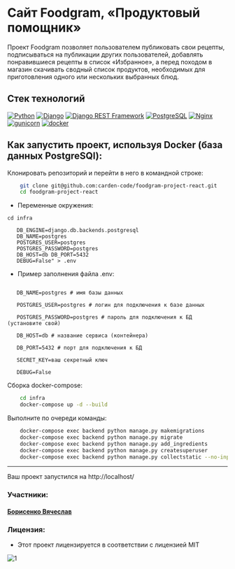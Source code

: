 # Сайт Foodgram, «Продуктовый помощник»
 Проект Foodgram позволяет пользователем публиковать свои рецепты, подписываться на публикации других пользователей, добавлять понравившиеся рецепты в список «Избранное», а перед походом в магазин скачивать сводный список продуктов, необходимых для приготовления одного или нескольких выбранных блюд.

## Стек технологий

[![Python](https://img.shields.io/badge/-Python-464646?style=flat-square&logo=Python)](https://www.python.org/)
[![Django](https://img.shields.io/badge/-Django-464646?style=flat-square&logo=Django)](https://www.djangoproject.com/)
[![Django REST Framework](https://img.shields.io/badge/-Django%20REST%20Framework-464646?style=flat-square&logo=Django%20REST%20Framework)](https://www.django-rest-framework.org/)
[![PostgreSQL](https://img.shields.io/badge/-PostgreSQL-464646?style=flat-square&logo=PostgreSQL)](https://www.postgresql.org/)
[![Nginx](https://img.shields.io/badge/-NGINX-464646?style=flat-square&logo=NGINX)](https://nginx.org/ru/)
[![gunicorn](https://img.shields.io/badge/-gunicorn-464646?style=flat-square&logo=gunicorn)](https://gunicorn.org/)
[![docker](https://img.shields.io/badge/-Docker-464646?style=flat-square&logo=docker)](https://www.docker.com/)

## Как запустить проект, используя Docker (база данных PostgreSQl):
Клонировать репозиторий и перейти в него в командной строке:
```bash
    git clone git@github.com:carden-code/foodgram-project-react.git
    cd foodgram-project-react
```

- Переменные окружения:

`cd infra
`

```echo "SECRET_KEY=YourSecretKey 
   DB_ENGINE=django.db.backends.postgresql 
   DB_NAME=postgres 
   POSTGRES_USER=postgres 
   POSTGRES_PASSWORD=postgres 
   DB_HOST=db DB_PORT=5432
   DEBUG=False" > .env
```

- Пример заполнения файла .env:

```DB_ENGINE=django.db.backends.postgresql # указываем, что работаем c postgresql

   DB_NAME=postgres # имя базы данных

   POSTGRES_USER=postgres # логин для подключения к базе данных

   POSTGRES_PASSWORD=postgres # пароль для подключения к БД (установите свой)

   DB_HOST=db # название сервиса (контейнера)

   DB_PORT=5432 # порт для подключения к БД

   SECRET_KEY=ваш секретный ключ

   DEBUG=False
```

Cборка docker-compose:

```bash
    cd infra
    docker-compose up -d --build 
```
Выполните по очереди команды:

```bash
    docker-compose exec backend python manage.py makemigrations
    docker-compose exec backend python manage.py migrate
    docker-compose exec backend python manage.py add_ingredients
    docker-compose exec backend python manage.py createsuperuser
    docker-compose exec backend python manage.py collectstatic --no-input 
```
____
Ваш проект запустился на http://localhost/

### Участники:

#### [Борисенко Вячеслав](https://github.com/carden-code "Борисенко Вячеслав")

### Лицензия:
- Этот проект лицензируется в соответствии с лицензией MIT 

![](https://miro.medium.com/max/156/1*A0rVKDO9tEFamc-Gqt7oEA.png "1")
